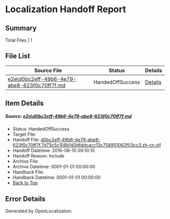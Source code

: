 # <a name='report-top'></a> Localization Handoff Report

## Summary
 Total Files | 1

## File List
 Source File | Status | Details 
 ----------- | ------ | ------- 
 [e2e\d0bc2eff-49b6-4e79-abe8-623f0c70ff7f.md](https://github.com/OpenLocalizationTestOrg/oltest/blob/fbb3691c5bddb45e42aa205798051cde86dcfb33/e2e/d0bc2eff-49b6-4e79-abe8-623f0c70ff7f.md) | HandedOffSuccess | [Details](#2d3fa02efcd13b9c6e26f65a7b35652840bcc8081)

## Item Details
##### <a name='2d3fa02efcd13b9c6e26f65a7b35652840bcc8081'></a> Source: [e2e\d0bc2eff-49b6-4e79-abe8-623f0c70ff7f.md](https://github.com/OpenLocalizationTestOrg/oltest/blob/fbb3691c5bddb45e42aa205798051cde86dcfb33/e2e/d0bc2eff-49b6-4e79-abe8-623f0c70ff7f.md)
* Status: HandedOffSuccess
* Target File: 
* Handoff File: [d0bc2eff-49b6-4e79-abe8-623f0c70ff7f.7d73c5c106b1d3dfddcacc13c758951062f03cc3.zh-cn.xlf](https://github.com/OpenLocalizationTestOrg/olhandoff-e2e/blob/46cf82af58552e775a639258e534c69105318709/ol-handoff/OpenLocalizationTestOrg/ol-test-zhcn/ci/ht/d0bc2eff-49b6-4e79-abe8-623f0c70ff7f.7d73c5c106b1d3dfddcacc13c758951062f03cc3.zh-cn.xlf)
* Handoff Datetime: 2016-08-10 09:10:15
* Handoff Reason: Include
* Archive File: 
* Archive Datetime: 0001-01-01 00:00:00
* Handback File: 
* Handback Datetime: 0001-01-01 00:00:00
* [Back to Top](#report-top)


## Error Details

Generated by OpenLocalization.
